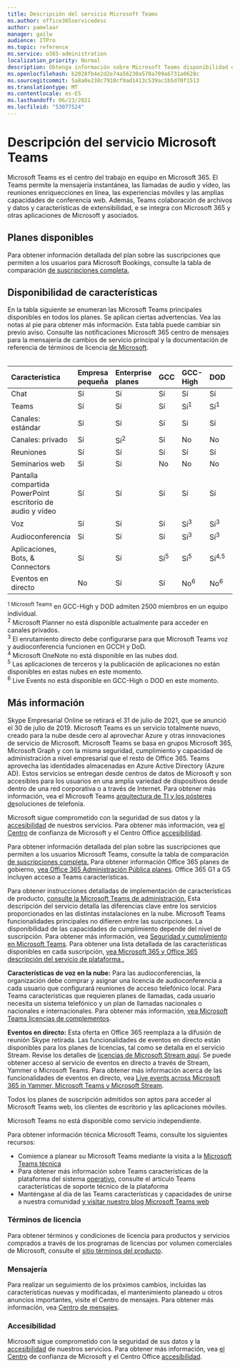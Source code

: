 ```yaml
---
title: Descripción del servicio Microsoft Teams
ms.author: office365servicedesc
author: pamelaar
manager: gailw
audience: ITPro
ms.topic: reference
ms.service: o365-administration
localization_priority: Normal
description: Obtenga información sobre Microsoft Teams disponibilidad de características y servicios en Microsoft 365 y Office 365 planes.
ms.openlocfilehash: b2028fb4e2d2e74a56230a570a709a6731a0628c
ms.sourcegitcommit: 5a8a0e238c7918cf9ad1413c539ac1b5d70f1513
ms.translationtype: MT
ms.contentlocale: es-ES
ms.lasthandoff: 06/23/2021
ms.locfileid: "53077524"
---
```

# <a name="microsoft-teams-service-description"></a>Descripción del servicio Microsoft Teams

Microsoft Teams es el centro del trabajo en equipo en Microsoft 365. El Teams permite la mensajería instantánea, las llamadas de audio y vídeo, las reuniones enriquecciones en línea, las experiencias móviles y las amplias capacidades de conferencia web. Además, Teams colaboración de archivos y datos y características de extensibilidad, e se integra con Microsoft 365 y otras aplicaciones de Microsoft y asociados.

## <a name="available-plans"></a>Planes disponibles

Para obtener información detallada del plan sobre las suscripciones que permiten a los usuarios para Microsoft Bookings, consulte la tabla de comparación [de suscripciones completa.](https://go.microsoft.com/fwlink/?linkid=2139145)

## <a name="feature-availability"></a>Disponibilidad de características

En la tabla siguiente se enumeran las Microsoft Teams principales disponibles en todos los planes. Se aplican ciertas advertencias. Vea las notas al pie para obtener más información. Esta tabla puede cambiar sin previo aviso. Consulte las notificaciones Microsoft 365 centro de mensajes para la mensajería de cambios de servicio principal y la documentación de referencia de términos de licencia [de Microsoft](https://www.microsoft.com/licensing/product-licensing/products).<br><br>

| Característica | Empresa pequeña | Enterprise planes | GCC | GCC- High | DOD | Educación |
|:-----|:-----|:-----|:-----|:-----|:-----|:-----|
|Chat |Sí |Sí |Sí |Sí |Sí |Sí |
|Teams |Sí|Sí|Sí|Sí<sup>1</sup> |Sí<sup>1</sup> |Sí |
|Canales: estándar |Sí |Sí |Sí |Sí |Sí |Sí |
|Canales: privado |Sí |Sí<sup>2</sup> |Sí|No |No|Sí |
|Reuniones |Sí |Sí |Sí |Sí |Sí |Sí |
|Seminarios web |Sí |Sí |No |No |No |Sí |
|Pantalla compartida PowerPoint escritorio de audio y vídeo|Sí |Sí |Sí |Sí |Sí |Sí |
|Voz |Sí |Sí |Sí |Sí<sup>3</sup> |Sí<sup>3</sup> |Sí |
|Audioconferencia |Sí |Sí |Sí |Sí<sup>3</sup> |Sí<sup>3</sup> |Sí |
|Aplicaciones, Bots, & Connectors |Sí |Sí |Sí<sup>5</sup> |Sí<sup>5</sup> |Sí<sup>4,5</sup> |Sí |
|Eventos en directo |No |Sí |Sí |No<sup>6</sup> |No<sup>6</sup> |Sí |

<sup>1 Microsoft Teams</sup> en GCC-High y DOD admiten 2500 miembros en un equipo individual.<br/>
<sup>2</sup> Microsoft Planner no está disponible actualmente para acceder en canales privados.<br/>
<sup>3</sup> El enrutamiento directo debe configurarse para que Microsoft Teams voz y audioconferencia funcionen en GCCH y DoD.<br/>
<sup>4</sup> Microsoft OneNote no está disponible en las nubes dod.<br/>
<sup>5</sup> Las aplicaciones de terceros y la publicación de aplicaciones no están disponibles en estas nubes en este momento.<br/>
<sup>6</sup> Live Events no está disponible en GCC-High o DOD en este momento.<br/>

## <a name="learn-more"></a>Más información

Skype Empresarial Online se retirará el 31 de julio de [](https://techcommunity.microsoft.com/t5/Microsoft-Teams-Blog/Skype-for-Business-Online-to-Be-Retired-in-2021/ba-p/777833) 2021, que se anunció el 30 de julio de 2019. Microsoft Teams es un servicio totalmente nuevo, creado para la nube desde cero al aprovechar Azure y otras innovaciones de servicio de Microsoft. Microsoft Teams se basa en grupos Microsoft 365, Microsoft Graph y con la misma seguridad, cumplimiento y capacidad de administración a nivel empresarial que el resto de Office 365. Teams aprovecha las identidades almacenadas en Azure Active Directory (Azure AD). Estos servicios se entregan desde centros de datos de Microsoft y son accesibles para los usuarios en una amplia variedad de dispositivos desde dentro de una red corporativa o a través de Internet. Para obtener más información, vea el Microsoft Teams [arquitectura de TI y los pósteres de](/microsoftteams/teams-architecture-solutions-posters)soluciones de telefonía.

Microsoft sigue comprometido con la seguridad de sus datos y la [accesibilidad](https://www.microsoft.com/trust-center/compliance/accessibility) de nuestros servicios. Para obtener más información, vea [el Centro](https://www.microsoft.com/trust-center) de confianza de Microsoft y el Centro Office [accesibilidad](https://support.office.com/article/Office-Accessibility-Center-Resources-for-people-with-disabilities-ecab0fcf-d143-4fe8-a2ff-6cd596bddc6d).

Para obtener información detallada del plan sobre las suscripciones que permiten a los usuarios Microsoft Teams, consulte la tabla de comparación [de suscripciones completa.](https://go.microsoft.com/fwlink/?linkid=2139145) Para obtener información Office 365 planes de gobierno, [vea Office 365 Administración Pública planes](https://www.microsoft.com/microsoft-365/government/compare-office-365-government-plans). Office 365 G1 a G5 incluyen acceso a Teams características.

Para obtener instrucciones detalladas de implementación de características de producto, [consulte la Microsoft Teams de administración.](/MicrosoftTeams) Esta descripción del servicio detalla las diferencias clave entre los servicios proporcionados en las distintas instalaciones en la nube. Microsoft Teams funcionalidades principales no difieren entre las suscripciones. La disponibilidad de las capacidades de cumplimiento depende del nivel de suscripción. Para obtener más información, vea [Seguridad y cumplimiento en Microsoft Teams](/microsoftteams/security-compliance-overview). Para obtener una lista detallada de las características disponibles en cada suscripción, [vea Microsoft 365 y Office 365 descripción del servicio de plataforma .](/office365/servicedescriptions/office-365-platform-service-description/office-365-platform-service-description)

**Características de voz en la nube:** Para las audioconferencias, la organización debe comprar y asignar una licencia de audioconferencia a cada usuario que configurará reuniones de acceso telefónico local. Para Teams características que requieren planes de llamadas, cada usuario necesita un sistema telefónico y un plan de llamadas nacionales o nacionales e internacionales. Para obtener más información, [vea Microsoft Teams licencias de complementos](/microsoftteams/teams-add-on-licensing/microsoft-teams-add-on-licensing).

**Eventos en directo:** Esta oferta en Office 365 reemplaza a la difusión de reunión Skype retirada. Las funcionalidades de eventos en directo están disponibles para los planes de licencias, tal como se detalla en el servicio Stream. Revise los detalles de [licencias de Microsoft Stream aquí](/stream/license-overview). Se puede obtener acceso al servicio de eventos en directo a través de Stream, Yammer o Microsoft Teams. Para obtener más información acerca de las funcionalidades de eventos en directo, vea [Live events across Microsoft 365 in Yammer, Microsoft Teams y Microsoft Stream](/stream/live-event-m365).

Todos los planes de suscripción admitidos son aptos para acceder al Microsoft Teams web, los clientes de escritorio y las aplicaciones móviles.

Microsoft Teams no está disponible como servicio independiente.

Para obtener información técnica Microsoft Teams, consulte los siguientes recursos:

- Comience a planear su Microsoft Teams mediante la visita a la [Microsoft Teams técnica](https://aka.ms/SuccessWithTeams)
- Para obtener más información sobre Teams características de la plataforma del sistema [operativo,](https://aka.ms/teamsfeaturesbyplatform) consulte el artículo Teams características de soporte técnico de la plataforma
- Manténgase al día de las Teams características y capacidades de unirse a nuestra comunidad [y visitar nuestro blog Microsoft Teams web](https://aka.ms/TeamsBlog)

### <a name="licensing-terms"></a>Términos de licencia

Para obtener términos y condiciones de licencia para productos y servicios comprados a través de los programas de licencias por volumen comerciales de Microsoft, consulte el [sitio términos del producto](https://www.microsoft.com/licensing/terms/).

### <a name="messaging"></a>Mensajería 

Para realizar un seguimiento de los próximos cambios, incluidas las características nuevas y modificadas, el mantenimiento planeado u otros anuncios importantes, visite el Centro de mensajes. Para obtener más información, vea [Centro de mensajes](/microsoft-365/admin/manage/message-center).

### <a name="accessibility"></a>Accesibilidad

Microsoft sigue comprometido con la seguridad de sus datos y la [accesibilidad](https://www.microsoft.com/trust-center/compliance/accessibility) de nuestros servicios. Para obtener más información, vea [el Centro](https://www.microsoft.com/trust-center) de confianza de Microsoft y el Centro Office [accesibilidad](https://support.office.com/article/ecab0fcf-d143-4fe8-a2ff-6cd596bddc6d).
